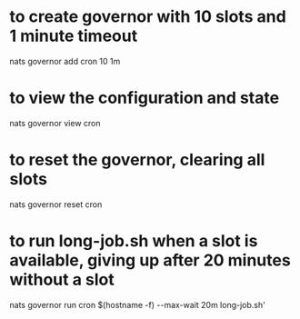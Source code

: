 # to create governor with 10 slots and 1 minute timeout
nats governor add cron 10 1m

# to view the configuration and state
nats governor view cron

# to reset the governor, clearing all slots
nats governor reset cron

# to run long-job.sh when a slot is available, giving up after 20 minutes without a slot
nats governor run cron $(hostname -f) --max-wait 20m long-job.sh'
